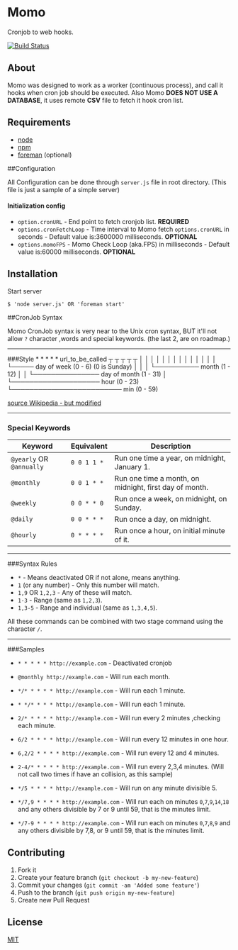 # Momo

Cronjob to web hooks.

[![Build Status](https://secure.travis-ci.org/TotenDev/Momo.png?branch=master)](http://travis-ci.org/TotenDev/Momo)

## About

Momo was designed to work as a worker (continuous process), and call it hooks when cron job should be executed.
Also Momo **DOES NOT USE A DATABASE**, it uses remote **CSV** file to fetch it hook cron list.

## Requirements

- [node](https://github.com/joyent/node)
- [npm](https://github.com/isaacs/npm)
- [foreman](https://github.com/ddollar/foreman) (optional)

##Configuration

All Configuration can be done through `server.js` file in root directory. (This file is just a sample of a simple server)

#### Initialization config
- `option.cronURL` - End point to fetch cronjob list. **REQUIRED**
- `options.cronFetchLoop` - Time interval to Momo fetch `options.cronURL` in seconds - Default value is:3600000 milliseconds. **OPTIONAL**
- `options.momoFPS` - Momo Check Loop (aka.FPS) in milliseconds - Default value is:60000 milliseconds. **OPTIONAL**

## Installation

Start server
	
	$ 'node server.js' OR 'foreman start'
	
##CronJob Syntax 

Momo CronJob syntax is very near to the Unix cron syntax, BUT it'll not allow `?` character ,words and special keywords. (the last 2, are on roadmap.)

---
###Style
    *    *    *    *    *  url_to_be_called
    ┬    ┬    ┬    ┬    ┬
    │    │    │    │    │
    │    │    │    │    │
    │    │    │    │    └───── day of week (0 - 6) (0 is Sunday)
    │    │    │    └────────── month (1 - 12)
    │    │    └─────────────── day of month (1 - 31)
    │    └──────────────────── hour (0 - 23)
    └───────────────────────── min (0 - 59)    
    
[source Wikipedia - but modified](http://en.wikipedia.org/wiki/Cron)

---
### Special Keywords

Keyword  | Equivalent | Description 
------------- | ------------- | ------------- 
`@yearly` OR `@annually` | `0 0 1 1 *` | Run one time a year, on midnight, January 1.
`@monthly`  | `0 0 1 * *` | Run one time a month, on midnight, first day of month.
`@weekly`  | `0 0 * * 0` | Run once a week, on midnight, on Sunday.
`@daily`  | `0 0 * * *` | Run once a day, on midnight.
`@hourly`  | `0 * * * *` | Run once a hour, on initial minute of it.

---
###Syntax Rules

- `*` - Means deactivated OR if not alone, means anything.
- `1` (or any number) - Only this number will match.
- `1,9` OR `1,2,3` - Any of these will match.
- `1-3` - Range (same as `1,2,3`).
- `1,3-5` - Range and individual (same as `1,3,4,5`).

All these commands can be combined with two stage command using the character `/`. 

---
###Samples

- `* * * * * http://example.com` - Deactivated cronjob

- `@monthly http://example.com` - Will run each month.

- `*/* * * * * http://example.com` - Will run each 1 minute.

- `* */* * * * http://example.com` - Will run each 1 minute.

- `2/* * * * * http://example.com` - Will run every 2 minutes ,checking each minute.

- `6/2 * * * * http://example.com` - Will run every 12 minutes in one hour.

- `6,2/2 * * * * http://example.com` - Will run every 12 and 4 minutes.

- `2-4/* * * * * http://example.com` - Will run every 2,3,4 minutes. (Will not call two times if have an collision, as this sample)

- `*/5 * * * * http://example.com` - Will run on any minute divisible 5.

- `*/7,9 * * * * http://example.com` - Will run each on minutes `0`,`7`,`9`,`14`,`18` and any others divisible by 7 or 9 until 59, that is the minutes limit.

- `*/7-9 * * * * http://example.com` - Will run each on minutes `0`,`7`,`8`,`9` and any others divisible by 7,8, or 9 until 59, that is the minutes limit.

## Contributing

1. Fork it
2. Create your feature branch (`git checkout -b my-new-feature`)
3. Commit your changes (`git commit -am 'Added some feature'`)
4. Push to the branch (`git push origin my-new-feature`)
5. Create new Pull Request

## License
[MIT](Momo/raw/master/LICENSE)